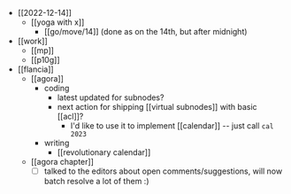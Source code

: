 - [[2022-12-14]]
  - [[yoga with x]]
    - [[go/move/14]] (done as on the 14th, but after midnight)
- [[work]]
  - [[mp]]
  - [[p10g]]
- [[flancia]]
  - [[agora]]
    - coding
      - latest updated for subnodes?
      - next action for shipping [[virtual subnodes]] with basic [[acl]]?
        - I'd like to use it to implement [[calendar]] -- just call `cal 2023`
    - writing
      - [[revolutionary calendar]]
  - [[agora chapter]]
    - [ ] talked to the editors about open comments/suggestions, will now batch resolve a lot of them :)
